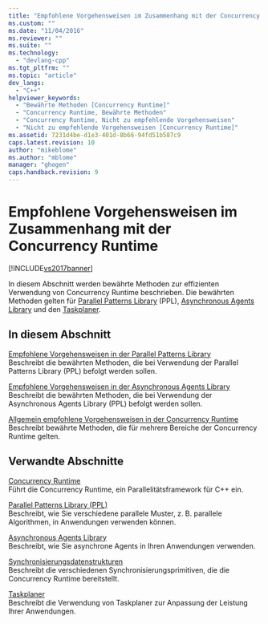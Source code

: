 ```yaml
---
title: "Empfohlene Vorgehensweisen im Zusammenhang mit der Concurrency Runtime | Microsoft Docs"
ms.custom: ""
ms.date: "11/04/2016"
ms.reviewer: ""
ms.suite: ""
ms.technology: 
  - "devlang-cpp"
ms.tgt_pltfrm: ""
ms.topic: "article"
dev_langs: 
  - "C++"
helpviewer_keywords: 
  - "Bewährte Methoden [Concurrency Runtime]"
  - "Concurrency Runtime, Bewährte Methoden"
  - "Concurrency Runtime, Nicht zu empfehlende Vorgehensweisen"
  - "Nicht zu empfehlende Vorgehensweisen [Concurrency Runtime]"
ms.assetid: 7231d4be-d1e3-401d-8b66-94fd51b587c9
caps.latest.revision: 10
author: "mikeblome"
ms.author: "mblome"
manager: "ghogen"
caps.handback.revision: 9
---
```

# Empfohlene Vorgehensweisen im Zusammenhang mit der Concurrency Runtime
[!INCLUDE[vs2017banner](../../assembler/inline/includes/vs2017banner.md)]

In diesem Abschnitt werden bewährte Methoden zur effizienten Verwendung von Concurrency Runtime beschrieben.  Die bewährten Methoden gelten für [Parallel Patterns Library](../../parallel/concrt/parallel-patterns-library-ppl.md) \(PPL\), [Asynchronous Agents Library](../../parallel/concrt/asynchronous-agents-library.md) und den [Taskplaner](../../parallel/concrt/task-scheduler-concurrency-runtime.md).  
  
## In diesem Abschnitt  
 [Empfohlene Vorgehensweisen in der Parallel Patterns Library](../../parallel/concrt/best-practices-in-the-parallel-patterns-library.md)  
 Beschreibt die bewährten Methoden, die bei Verwendung der Parallel Patterns Library \(PPL\) befolgt werden sollen.  
  
 [Empfohlene Vorgehensweisen in der Asynchronous Agents Library](../../parallel/concrt/best-practices-in-the-asynchronous-agents-library.md)  
 Beschreibt die bewährten Methoden, die bei Verwendung der Asynchronous Agents Library \(PPL\) befolgt werden sollen.  
  
 [Allgemein empfohlene Vorgehensweisen in der Concurrency Runtime](../../parallel/concrt/general-best-practices-in-the-concurrency-runtime.md)  
 Beschreibt bewährte Methoden, die für mehrere Bereiche der Concurrency Runtime gelten.  
  
## Verwandte Abschnitte  
 [Concurrency Runtime](../../parallel/concrt/concurrency-runtime.md)  
 Führt die Concurrency Runtime, ein Parallelitätsframework für C\+\+ ein.  
  
 [Parallel Patterns Library \(PPL\)](../../parallel/concrt/parallel-patterns-library-ppl.md)  
 Beschreibt, wie Sie verschiedene parallele Muster, z. B. parallele Algorithmen, in Anwendungen verwenden können.  
  
 [Asynchronous Agents Library](../../parallel/concrt/asynchronous-agents-library.md)  
 Beschreibt, wie Sie asynchrone Agents in Ihren Anwendungen verwenden.  
  
 [Synchronisierungsdatenstrukturen](../../parallel/concrt/synchronization-data-structures.md)  
 Beschreibt die verschiedenen Synchronisierungsprimitiven, die die Concurrency Runtime bereitstellt.  
  
 [Taskplaner](../../parallel/concrt/task-scheduler-concurrency-runtime.md)  
 Beschreibt die Verwendung von Taskplaner zur Anpassung der Leistung Ihrer Anwendungen.